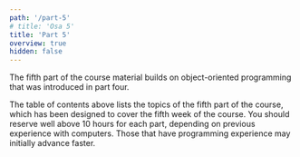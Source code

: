 ```yaml
---
path: '/part-5'
# title: 'Osa 5'
title: 'Part 5'
overview: true
hidden: false
---
```


<!-- Kurssimateriaalin viides osa jatkaa neljännestä osasta alkaneen olio-ohjelmoinnin parissa. -->

The fifth part of the course material builds on object-oriented programming that was introduced in part four.

<please-login></please-login>

<pages-in-this-section></pages-in-this-section>

<!-- Yllä oleva sisällysluettelo sisältää kurssin viidennen osan aihealueet. Kukin kurssin osa on suunniteltu siten, että siinä on työtä yhden viikon ajaksi. Kuhunkin kurssin osaan on hyvä varata reilusti yli kymmenen tuntia aikaa, riippuen aiemmasta tietokoneen käyttökokemuksesta. Ohjelmointia aiemmin kokeilleet saattavat edetä materiaalissa aluksi nopeamminkin. -->

The table of contents above lists the topics of the fifth part of the course, which has been designed to cover the fifth week of the course. You should reserve well above 10 hours for each part, depending on previous experience with computers. Those that have programming experience may initially advance faster.


<exercises-in-this-section></exercises-in-this-section>

